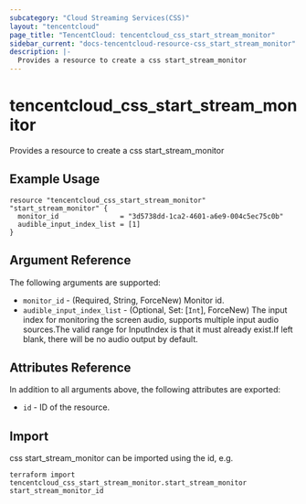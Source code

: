 ```yaml
---
subcategory: "Cloud Streaming Services(CSS)"
layout: "tencentcloud"
page_title: "TencentCloud: tencentcloud_css_start_stream_monitor"
sidebar_current: "docs-tencentcloud-resource-css_start_stream_monitor"
description: |-
  Provides a resource to create a css start_stream_monitor
---
```


# tencentcloud_css_start_stream_monitor

Provides a resource to create a css start_stream_monitor

## Example Usage

```hcl
resource "tencentcloud_css_start_stream_monitor" "start_stream_monitor" {
  monitor_id               = "3d5738dd-1ca2-4601-a6e9-004c5ec75c0b"
  audible_input_index_list = [1]
}
```

## Argument Reference

The following arguments are supported:

* `monitor_id` - (Required, String, ForceNew) Monitor id.
* `audible_input_index_list` - (Optional, Set: [`Int`], ForceNew) The input index for monitoring the screen audio, supports multiple input audio sources.The valid range for InputIndex is that it must already exist.If left blank, there will be no audio output by default.

## Attributes Reference

In addition to all arguments above, the following attributes are exported:

* `id` - ID of the resource.




## Import

css start_stream_monitor can be imported using the id, e.g.

```
terraform import tencentcloud_css_start_stream_monitor.start_stream_monitor start_stream_monitor_id
```

